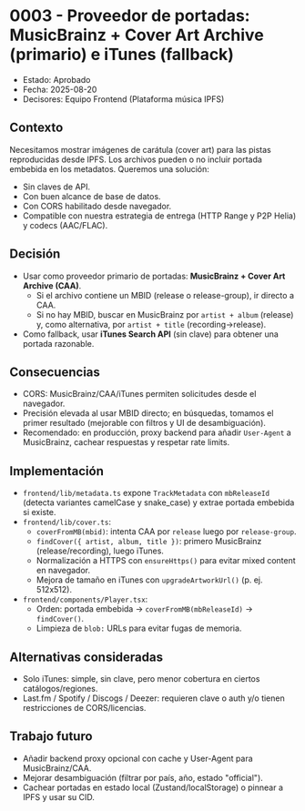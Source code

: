 # 0003 - Proveedor de portadas: MusicBrainz + Cover Art Archive (primario) e iTunes (fallback)

- Estado: Aprobado
- Fecha: 2025-08-20
- Decisores: Equipo Frontend (Plataforma música IPFS)

## Contexto
Necesitamos mostrar imágenes de carátula (cover art) para las pistas reproducidas desde IPFS. Los archivos pueden o no incluir portada embebida en los metadatos. Queremos una solución:
- Sin claves de API.
- Con buen alcance de base de datos.
- Con CORS habilitado desde navegador.
- Compatible con nuestra estrategia de entrega (HTTP Range y P2P Helia) y codecs (AAC/FLAC).

## Decisión
- Usar como proveedor primario de portadas: **MusicBrainz + Cover Art Archive (CAA)**.
  - Si el archivo contiene un MBID (release o release-group), ir directo a CAA.
  - Si no hay MBID, buscar en MusicBrainz por `artist + album` (release) y, como alternativa, por `artist + title` (recording→release).
- Como fallback, usar **iTunes Search API** (sin clave) para obtener una portada razonable.

## Consecuencias
- CORS: MusicBrainz/CAA/iTunes permiten solicitudes desde el navegador.
- Precisión elevada al usar MBID directo; en búsquedas, tomamos el primer resultado (mejorable con filtros y UI de desambiguación).
- Recomendado: en producción, proxy backend para añadir `User-Agent` a MusicBrainz, cachear respuestas y respetar rate limits.

## Implementación
- `frontend/lib/metadata.ts` expone `TrackMetadata` con `mbReleaseId` (detecta variantes camelCase y snake_case) y extrae portada embebida si existe.
- `frontend/lib/cover.ts`:
  - `coverFromMB(mbid)`: intenta CAA por `release` luego por `release-group`.
  - `findCover({ artist, album, title })`: primero MusicBrainz (release/recording), luego iTunes.
  - Normalización a HTTPS con `ensureHttps()` para evitar mixed content en navegador.
  - Mejora de tamaño en iTunes con `upgradeArtworkUrl()` (p. ej. 512x512).
- `frontend/components/Player.tsx`:
  - Orden: portada embebida → `coverFromMB(mbReleaseId)` → `findCover()`.
  - Limpieza de `blob:` URLs para evitar fugas de memoria.

## Alternativas consideradas
- Solo iTunes: simple, sin clave, pero menor cobertura en ciertos catálogos/regiones.
- Last.fm / Spotify / Discogs / Deezer: requieren clave o auth y/o tienen restricciones de CORS/licencias.

## Trabajo futuro
- Añadir backend proxy opcional con cache y User-Agent para MusicBrainz/CAA.
- Mejorar desambiguación (filtrar por país, año, estado "official").
- Cachear portadas en estado local (Zustand/localStorage) o pinnear a IPFS y usar su CID.
